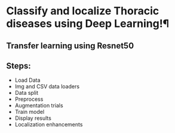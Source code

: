 # Classify and localize Thoracic diseases using Deep Learning!¶

## Transfer learning using Resnet50

## Steps:
* Load Data
* Img and CSV data loaders
* Data split
* Preprocess
* Augmentation trials 
* Train model
* Display results
* Localization enhancements

